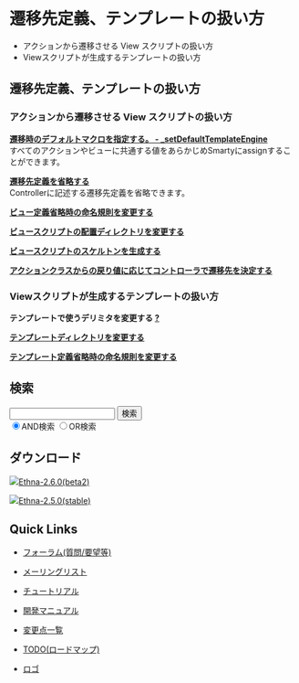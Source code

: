 # 遷移先定義、テンプレートの扱い方
  - アクションから遷移させる View スクリプトの扱い方 
  - Viewスクリプトが生成するテンプレートの扱い方 

## 遷移先定義、テンプレートの扱い方 [](ethna-document-dev_guide-forward.html#ub4ce976 "ub4ce976")

### アクションから遷移させる View スクリプトの扱い方 [](ethna-document-dev_guide-forward.html#z5b40721 "z5b40721")

**[遷移時のデフォルトマクロを指定する。 - \_setDefaultTemplateEngine](ethna-document-dev_guide-forward-defaultmacro.html "ethna-document-dev\_guide-forward-defaultmacro (1240d)")**  
すべてのアクションやビューに共通する値をあらかじめSmartyにassignすることができます。

**[遷移先定義を省略する](ethna-document-dev_guide-forward-omit.html "ethna-document-dev\_guide-forward-omit (1240d)")**   
Controllerに記述する遷移先定義を省略できます。

**[ビュー定義省略時の命名規則を変更する](ethna-document-dev_guide-forward-view_namingconvention.html "ethna-document-dev\_guide-forward-view\_namingconvention (1240d)")**

**[ビュースクリプトの配置ディレクトリを変更する](ethna-document-dev_guide-forward-view_dir.html "ethna-document-dev\_guide-forward-view\_dir (1240d)")**

**[ビュースクリプトのスケルトンを生成する](ethna-document-dev_guide-forward-skelton.html "ethna-document-dev\_guide-forward-skelton (1240d)")**

**[アクションクラスからの戻り値に応じてコントローラで遷移先を決定する](ethna-document-dev_guide-forward-plug.html "ethna-document-dev\_guide-forward-plug (1240d)")**

### Viewスクリプトが生成するテンプレートの扱い方 [](ethna-document-dev_guide-forward.html#e5b84e55 "e5b84e55")

**テンプレートで使うデリミタを変更する [?](cmd=edit&page=ethna-document-dev_guide-forward-template_delimiter&refer=ethna-document-dev_guide-forward.html)**

**[テンプレートディレクトリを変更する](ethna-document-dev_guide-forward-template_directory.html "ethna-document-dev\_guide-forward-template\_directory (737d)")**

**[テンプレート定義省略時の命名規則を変更する](ethna-document-dev_guide-forward-template_namingconvention.html "ethna-document-dev\_guide-forward-template\_namingconvention (1240d)")**

<!-- ??END id:body -->
<!-- ??BEGIN id:summary --><!-- ??END id:note -->
<!-- ??BEGIN id:trackback -->
<!-- ?? END id:trackback --><!-- ?? END id:attach -->
<!-- ?? END id:summary -->
<!-- ??END id:content -->
<!-- ?? END id:wrap_content --><!-- ??sidebar?? ========================================================== -->
<!-- ??BEGIN id:wrap_sidebar -->

<!-- ??BEGIN id:search_form -->

## 検索

<form action="http://ethna.jp/index.php?cmd=search" method="post">
            <input type="hidden" name="encode_hint" value="??">
            <input type="text" name="word" value="" size="20">
            <input type="submit" value="検索"><br>
            <input type="radio" name="type" value="AND" checked id="and_search"><label for="and_search">AND検索</label>
            <input type="radio" name="type" value="OR" id="or_search"><label for="or_search">OR検索</label>
    </form>

<!-- END id:search_form -->
<!-- ??BEGIN id:download_link -->

## ダウンロード

[![](image/minilogo.gif)Ethna-2.6.0(beta2)](ethna-download.html)

[![](image/minilogo.gif)Ethna-2.5.0(stable)](ethna-download.html)

<!-- END id:download_link -->
<!-- ??BEGIN id:download_link -->

## Quick Links

- [フォーラム(質問/要望等)](ethna-community-forum.html)
- [メーリングリスト](http://ml.ethna.jp/mailman/listinfo/users)

- [チュートリアル](ethna-document-tutorial.html)
- [開発マニュアル](ethna-document-dev_guide.html)
- [変更点一覧](ethna-document-changes.html)

- [TODO(ロードマップ)](TODO.html)
- [ロゴ](ethna-logo.html)

<!-- END id:download_link -->
<!-- ??BEGIN id:search_form -->

